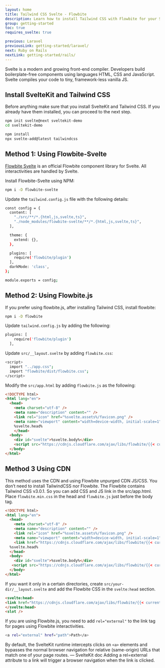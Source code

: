 ```yaml
---
layout: home
title: Tailwind CSS Svelte - Flowbite
description: Learn how to install Tailwind CSS with Flowbite for your Svelte project and start developing modern web applications using interactive elements based on utility classes
group: getting-started
toc: true
requires_svelte: true

previous: Laravel
previousLink: getting-started/laravel/
next: Ruby on Rails
nextLink: getting-started/rails/
---
```


Svelte is a modern and growing front-end compiler. Developers build boilerplate-free components using languages HTML, CSS and JavaScript. Svelte compiles your code to tiny, framework-less vanilla JS. 

## Install SvelteKit and Tailwind CSS

Before anything make sure that you install SvelteKit and Tailwind CSS. If you already have them installed, you can proceed to the next step.

```bash
npm init svelte@next sveltekit-demo
cd sveltekit-demo

npm install
npx svelte-add@latest tailwindcss
```

## Method 1: Using Flowbite-Svelte

[Flowbite Svelte](https://flowbite-svelte.com) is an official Flowbite component library for Svelte. All interactivities are handled by Svelte.

Install Flowbite-Svelte using NPM:

```bash
npm i -D flowbite-svelte
```

Update the `tailwind.config.js` file with the following details:

```bash
const config = {
  content: [
    "./src/**/*.{html,js,svelte,ts}",
    "./node_modules/flowbite-svelte/**/*.{html,js,svelte,ts}",
  ],

  theme: {
    extend: {},
  },

  plugins: [
    require('flowbite/plugin')
  ],
  darkMode: 'class',
};

module.exports = config;
```

## Method 2: Using Flowbite.js

If you prefer using flowbite.js, after installing Tailwind CSS, install flowbite:

```bash
npm i -D flowbite
```

Update `tailwind.config.js` by adding the following:

```bash
plugins: [
    require('flowbite/plugin')
  ],
```

Update `src/__layout.svelte` by adding `flowbite.css`:

```bash
<script>
  import "../app.css";
  import "flowbite/dist/flowbite.css";
</script>
```

Modify the `src/app.html` by adding `flowbite.js` as the following:

```html
<!DOCTYPE html>
<html lang="en">
  <head>
    <meta charset="utf-8" />
    <meta name="description" content="" />
    <link rel="icon" href="%svelte.assets%/favicon.png" />
    <meta name="viewport" content="width=device-width, initial-scale=1" />
	%svelte.head%
    </head>
  <body>
    <div id="svelte">%svelte.body%</div>
    <script src="https://cdnjs.cloudflare.com/ajax/libs/flowbite/{{< current_version >}}/flowbite.min.js"></script>
  </body>
</html>
```

## Method 3 Using CDN

This method uses the CDN and using Flowbite unpurged CDN JS/CSS. You don’t need to install TailwindCSS nor Flowbite.
The Flowbite contains Tailwind CSS v3.0.1. So you can add CSS and JS link in the src/app.html. Place `flowbite.min.css` in 
the head and `flowbite.js` just before the body tag.

```html
<!DOCTYPE html>
<html lang="en">
  <head>
    <meta charset="utf-8" />
    <meta name="description" content="" />
    <link rel="icon" href="%svelte.assets%/favicon.png" />
    <meta name="viewport" content="width=device-width, initial-scale=1" />
    <link href="https://cdnjs.cloudflare.com/ajax/libs/flowbite/{{< current_version >}}/flowbite.min.css"  rel="stylesheet" />
  %svelte.head%
  </head>
  <body>
    <div id="svelte">%svelte.body%</div>
   <script src="https://cdnjs.cloudflare.com/ajax/libs/flowbite/{{< current_version >}}/flowbite.min.js"></script>
  </body>
</html>
```

If you want it only in a certain directories, create `src/your-dir/__layout.svelte` and add the Flowbite CSS in the `svelte:head` section.

```html
<svelte:head>
<link href="https://cdnjs.cloudflare.com/ajax/libs/flowbite/{{< current_version >}}/flowbite.min.css"  rel="stylesheet" />
</svelte:head> 
<slot />
```

If you are using Flowbite.js, you need to add `rel="external"` to the link tag for pages using Flowbite interactivities.

```bash
<a rel="external" href="path">Path</a>
```

By default, the SvelteKit runtime intercepts clicks on `<a>` elements and bypasses the normal browser navigation for relative (same-origin) URLs that match one of your page routes. — SvelteKit doc
Adding a rel=external attribute to a link will trigger a browser navigation when the link is clicked.
